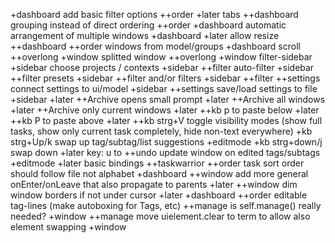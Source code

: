 +dashboard add basic filter options ++order
+later tabs ++dashboard
grouping instead of direct ordering ++order +dashboard
automatic arrangement of multiple windows +dashboard
+later allow resize ++dashboard
++order windows from model/groups +dashboard
scroll ++overlong +window
splitted window ++overlong +window
filter-sidebar +sidebar
choose projects / contexts +sidebar ++filter
auto-filter +sidebar ++filter
presets +sidebar ++filter
and/or filters +sidebar ++filter
++settings connect settings to ui/model +sidebar
++settings save/load settings to file +sidebar
+later ++Archive opens small prompt
+later ++Archive all windows
+later ++Archive only current windows
+later ++kb p to paste below
+later ++kb P to paste above
+later ++kb strg+V toggle visibility modes (show full tasks, show only current task completely, hide non-text everywhere)
+kb strg+Up/k swap up
tag/subtag/list suggestions +editmode
+kb strg+down/j swap down
+later key: u to ++undo
update window on edited tags/subtags +editmode
+later basic bindings ++taskwarrior
++order task sort order should follow file not alphabet +dashboard
++window add more general onEnter/onLeave that also propagate to parents +later
++window dim window borders if not under cursor +later
+dashboard ++order editable tag-lines (make autoboxing for Tags, etc)
++manage is self.manage() really needed? +window
++manage move uielement.clear to term to allow also element swapping +window
